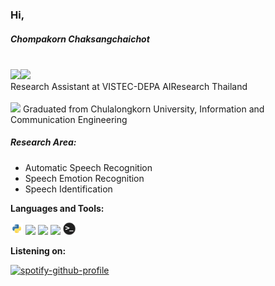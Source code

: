 ### Hi, 

##### Chompakorn Chaksangchaichot
<br>
<img height="20" src="https://airesearch.in.th/assets/favicon/favicon-194x194.png"><img height="20" src="https://upload.wikimedia.org/wikipedia/th/thumb/b/b5/Logo_vistec.png/1200px-Logo_vistec.png"><br>
Research Assistant at VISTEC-DEPA AIResearch Thailand 

<br>
<br>
<img height="20" src="http://www.ise.eng.chula.ac.th/images/theme/page/home/pic-academic-icon-4.png">
Graduated from Chulalongkorn University, Information and Communication Engineering


##### Research Area:
- Automatic Speech Recognition
- Speech Emotion Recognition
- Speech Identification

**Languages and Tools:**  

<code><img height="20" src="https://raw.githubusercontent.com/github/explore/80688e429a7d4ef2fca1e82350fe8e3517d3494d/topics/python/python.png"></code>
<code><img height="20" src="https://upload.wikimedia.org/wikipedia/commons/thumb/2/2d/Tensorflow_logo.svg/115px-Tensorflow_logo.svg.png"></code>
<code><img height="20" src="https://upload.wikimedia.org/wikipedia/commons/thumb/1/10/PyTorch_logo_icon.svg/1200px-PyTorch_logo_icon.svg.png"></code>
<code><img height="20" src="https://upload.wikimedia.org/wikipedia/commons/thumb/3/3f/Git_icon.svg/1024px-Git_icon.svg.png"></code>
<code><img height="20" src="https://raw.githubusercontent.com/github/explore/80688e429a7d4ef2fca1e82350fe8e3517d3494d/topics/terminal/terminal.png"></code>


**Listening on:**


[![spotify-github-profile](https://spotify-github-profile.vercel.app/api/view?uid=214c4wqlsnqzw4cmpd53ym56a&cover_image=true&theme=default)](https://spotify-github-profile.vercel.app/api/view?uid=214c4wqlsnqzw4cmpd53ym56a&redirect=true)
